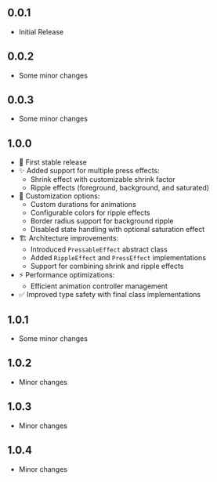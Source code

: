 ## 0.0.1

* Initial Release

## 0.0.2

* Some minor changes

## 0.0.3

* Some minor changes

## 1.0.0

* 🎉 First stable release
* ✨ Added support for multiple press effects:
  * Shrink effect with customizable shrink factor
  * Ripple effects (foreground, background, and saturated)
* 🔧 Customization options:
  * Custom durations for animations
  * Configurable colors for ripple effects
  * Border radius support for background ripple
  * Disabled state handling with optional saturation effect
* 🏗️ Architecture improvements:
  * Introduced `PressableEffect` abstract class
  * Added `RippleEffect` and `PressEffect` implementations
  * Support for combining shrink and ripple effects
* ⚡ Performance optimizations:
  * Efficient animation controller management
* ✅ Improved type safety with final class implementations

## 1.0.1

* Some minor changes

## 1.0.2

* Minor changes

## 1.0.3

* Minor changes

## 1.0.4

* Minor changes

